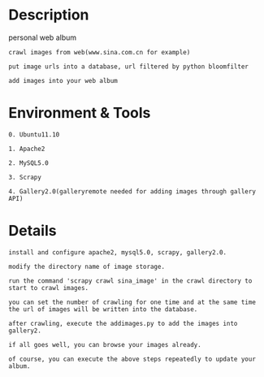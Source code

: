 Description
=========
personal web album

    crawl images from web(www.sina.com.cn for example)

    put image urls into a database, url filtered by python bloomfilter

    add images into your web album

Environment & Tools
=========

    0. Ubuntu11.10

    1. Apache2

    2. MySQL5.0

    3. Scrapy

    4. Gallery2.0(galleryremote needed for adding images through gallery API)

Details
========

    install and configure apache2, mysql5.0, scrapy, gallery2.0.

    modify the directory name of image storage.

    run the command 'scrapy crawl sina_image' in the crawl directory to start to crawl images.

    you can set the number of crawling for one time and at the same time the url of images will be written into the database.

    after crawling, execute the addimages.py to add the images into gallery2.

    if all goes well, you can browse your images already.

    of course, you can execute the above steps repeatedly to update your album.



